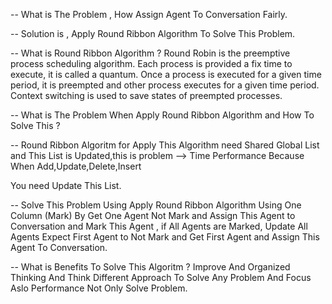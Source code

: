 -- What is The Problem , How Assign Agent To Conversation Fairly. 


-- Solution is , Apply Round Ribbon Algorithm To Solve This Problem.

-- What is Round Ribbon Algorithm ?
   Round Robin is the preemptive process scheduling algorithm. Each process is provided a fix time to execute, it is called a quantum. Once a process is executed for a given time period, it is preempted and other process executes for a given time period. Context switching is used to save states of preempted processes.


-- What is The Problem When Apply Round Ribbon Algorithm and How To Solve This ?

-- Round Ribbon Algoritm for Apply This Algorithm need Shared Global List and This List is Updated,this is problem --> Time Performance Because When Add,Update,Delete,Insert 

   You need Update This List.

-- Solve This Problem Using  Apply Round Ribbon Algorithm Using One Column (Mark)  By Get  One Agent Not Mark  and Assign This Agent to Conversation and Mark This Agent , if All Agents are Marked, Update All Agents Expect First Agent to Not Mark and Get First Agent and Assign This Agent To Conversation.


-- What is Benefits To Solve This Algoritm ? Improve And Organized Thinking And Think Different Approach To Solve Any Problem And Focus Aslo Performance Not Only Solve Problem. 
